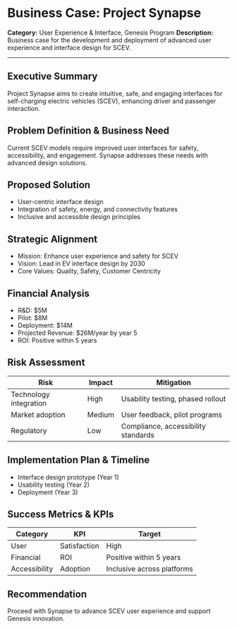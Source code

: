 # Business Case: Project Synapse

**Category:** User Experience & Interface, Genesis Program
**Description:** Business case for the development and deployment of advanced user experience and interface design for SCEV.

---

## Executive Summary
Project Synapse aims to create intuitive, safe, and engaging interfaces for self-charging electric vehicles (SCEV), enhancing driver and passenger interaction.

## Problem Definition & Business Need
Current SCEV models require improved user interfaces for safety, accessibility, and engagement. Synapse addresses these needs with advanced design solutions.

## Proposed Solution
- User-centric interface design
- Integration of safety, energy, and connectivity features
- Inclusive and accessible design principles

## Strategic Alignment
- Mission: Enhance user experience and safety for SCEV
- Vision: Lead in EV interface design by 2030
- Core Values: Quality, Safety, Customer Centricity

## Financial Analysis
- R&D: $5M
- Pilot: $8M
- Deployment: $14M
- Projected Revenue: $26M/year by year 5
- ROI: Positive within 5 years

## Risk Assessment
| Risk | Impact | Mitigation |
|---|---|---|
| Technology integration | High | Usability testing, phased rollout |
| Market adoption | Medium | User feedback, pilot programs |
| Regulatory | Low | Compliance, accessibility standards |

## Implementation Plan & Timeline
- Interface design prototype (Year 1)
- Usability testing (Year 2)
- Deployment (Year 3)

## Success Metrics & KPIs
| Category | KPI | Target |
|---|---|---|
| User | Satisfaction | High |
| Financial | ROI | Positive within 5 years |
| Accessibility | Adoption | Inclusive across platforms |

## Recommendation
Proceed with Synapse to advance SCEV user experience and support Genesis innovation.
